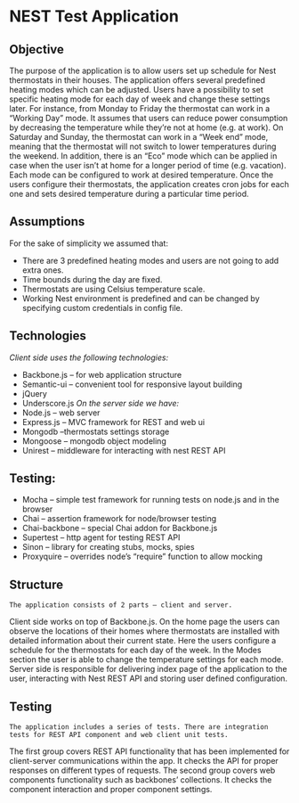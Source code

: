 # NEST Test Application
## Objective
The purpose of the application is to allow users set up schedule for Nest thermostats in their houses. The application offers several predefined heating modes which can be adjusted. Users have a possibility to set specific heating mode for each day of week and change these settings later. 
For instance, from Monday to Friday the thermostat can work in a “Working Day” mode. It assumes that users can reduce power consumption by decreasing the temperature while they’re not at home (e.g. at work). On Saturday and Sunday, the thermostat can work in a “Week end” mode, meaning that the thermostat will not switch to lower temperatures during the weekend. In addition, there is an “Eco” mode which can be applied in case when the user isn’t at home for a longer period of time (e.g. vacation).
Each mode can be configured to work at desired temperature.
Once the users configure their thermostats, the application creates cron jobs for each one and sets desired temperature during a particular time period.  
## Assumptions
For the sake of simplicity we assumed that:
- There are 3 predefined heating modes and users are not going to add extra ones.
- Time bounds during the day are fixed.
- Thermostats are using Celsius temperature scale.
- Working Nest environment is predefined and can be changed by specifying custom credentials in config file.
## Technologies
_Client side uses the following technologies:_
- Backbone.js – for web application structure
- Semantic-ui – convenient tool for responsive layout building
- jQuery
- Underscore.js
_On the server side we have:_
- Node.js – web server
- Express.js – MVC framework for REST and web ui
- Mongodb –thermostats settings storage
- Mongoose – mongodb object modeling
- Unirest – middleware for interacting with nest REST API
## Testing:
- Mocha – simple test framework for running tests on node.js and in the browser
- Chai – assertion framework for node/browser testing
- Chai-backbone – special Chai addon for Backbone.js
- Supertest – http agent for testing REST API
- Sinon – library for creating stubs, mocks, spies
- Proxyquire – overrides node’s “require” function to allow mocking
## Structure
    The application consists of 2 parts – client and server.
Client side works on top of Backbone.js. On the home page the users can observe the locations of their homes where thermostats are installed with detailed information about their current state. Here the users configure a schedule for the thermostats for each day of the week. In the Modes section the user is able to change the temperature settings for each mode.
    Server side is responsible for delivering index page of the application to the user, interacting with Nest REST API and storing user defined configuration. 
## Testing
    The application includes a series of tests. There are integration tests for REST API component and web client unit tests. 
The first group covers REST API functionality that has been implemented for client-server communications within the app. It checks the API for proper responses on different types of requests.
The second group covers web components functionality such as backbones’ collections. It checks the component interaction and proper component settings.
